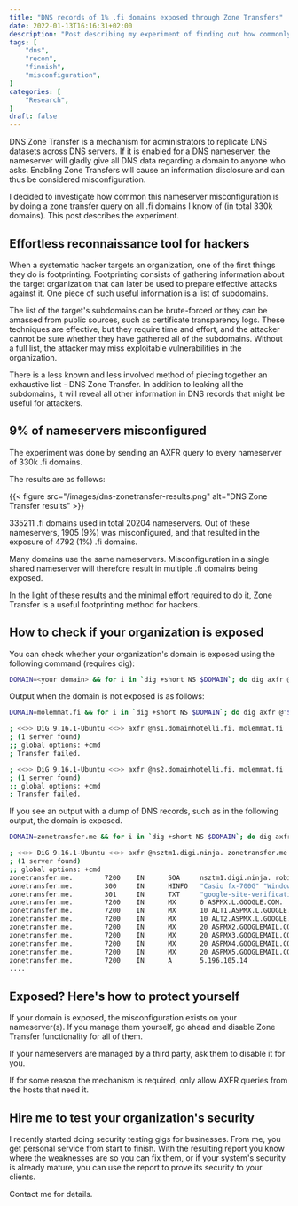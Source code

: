 ```yaml
---
title: "DNS records of 1% .fi domains exposed through Zone Transfers"
date: 2022-01-13T16:16:31+02:00
description: "Post describing my experiment of finding out how commonly nameservers are misconfigured to allow zone transfers"
tags: [
    "dns",
    "recon",
    "finnish",
    "misconfiguration",
]
categories: [
    "Research",
]
draft: false
---
```


DNS Zone Transfer is a mechanism for administrators to replicate DNS datasets across DNS servers. If it is enabled for a DNS nameserver, the nameserver will gladly give all DNS data regarding a domain to anyone who asks. Enabling Zone Transfers will cause an information disclosure and can thus be considered misconfiguration.

I decided to investigate how common this nameserver misconfiguration is by doing a zone transfer query on all .fi domains I know of (in total 330k domains). This post describes the experiment.

## Effortless reconnaissance tool for hackers

When a systematic hacker targets an organization, one of the first things they do is footprinting. Footprinting consists of gathering information about the target organization that can later be used to prepare effective attacks against it. One piece of such useful information is a list of subdomains.

The list of the target's subdomains can be brute-forced or they can be amassed from public sources, such as certificate transparency logs. These techniques are effective, but they require time and effort, and the attacker cannot be sure whether they have gathered all of the subdomains. Without a full list, the attacker may miss exploitable vulnerabilities in the organization. 

There is a less known and less involved method of piecing together an exhaustive list - DNS Zone Transfer. In addition to leaking all the subdomains, it will reveal all other information in DNS records that might be useful for attackers.

## 9% of nameservers misconfigured

The experiment was done by sending an AXFR query to every nameserver of 330k .fi domains.

The results are as follows:

{{< figure src="/images/dns-zonetransfer-results.png" alt="DNS Zone Transfer results" >}}

335211 .fi domains used in total 20204 nameservers. Out of these nameservers, 1905 (9%) was misconfigured, and that resulted in the exposure of 4792 (1%) .fi domains.

Many domains use the same nameservers. Misconfiguration in a single shared nameserver will therefore result in multiple .fi domains being exposed.

In the light of these results and the minimal effort required to do it, Zone Transfer is a useful footprinting method for hackers.

## How to check if your organization is exposed

You can check whether your organization's domain is exposed using the following command (requires dig):

```bash
DOMAIN=<your domain> && for i in `dig +short NS $DOMAIN`; do dig axfr @"$i" "$DOMAIN"; done
```

Output when the domain is not exposed is as follows:

```bash
DOMAIN=molemmat.fi && for i in `dig +short NS $DOMAIN`; do dig axfr @"$i" "$DOMAIN"; done

; <<>> DiG 9.16.1-Ubuntu <<>> axfr @ns1.domainhotelli.fi. molemmat.fi
; (1 server found)
;; global options: +cmd
; Transfer failed.

; <<>> DiG 9.16.1-Ubuntu <<>> axfr @ns2.domainhotelli.fi. molemmat.fi
; (1 server found)
;; global options: +cmd
; Transfer failed.

```

If you see an output with a dump of DNS records, such as in the following output, the domain is exposed.

```bash
DOMAIN=zonetransfer.me && for i in `dig +short NS $DOMAIN`; do dig axfr @"$i" "$DOMAIN"; done

; <<>> DiG 9.16.1-Ubuntu <<>> axfr @nsztm1.digi.ninja. zonetransfer.me
; (1 server found)
;; global options: +cmd
zonetransfer.me.        7200    IN      SOA     nsztm1.digi.ninja. robin.digi.ninja. 2019100801 172800 900 1209600 3600
zonetransfer.me.        300     IN      HINFO   "Casio fx-700G" "Windows XP"
zonetransfer.me.        301     IN      TXT     "google-site-verification=tyP28J7JAUHA9fw2sHXMgcCC0I6XBmmoVi04VlMewxA"
zonetransfer.me.        7200    IN      MX      0 ASPMX.L.GOOGLE.COM.
zonetransfer.me.        7200    IN      MX      10 ALT1.ASPMX.L.GOOGLE.COM.
zonetransfer.me.        7200    IN      MX      10 ALT2.ASPMX.L.GOOGLE.COM.
zonetransfer.me.        7200    IN      MX      20 ASPMX2.GOOGLEMAIL.COM.
zonetransfer.me.        7200    IN      MX      20 ASPMX3.GOOGLEMAIL.COM.
zonetransfer.me.        7200    IN      MX      20 ASPMX4.GOOGLEMAIL.COM.
zonetransfer.me.        7200    IN      MX      20 ASPMX5.GOOGLEMAIL.COM.
zonetransfer.me.        7200    IN      A       5.196.105.14
....

```

## Exposed? Here's how to protect yourself

If your domain is exposed, the misconfiguration exists on your nameserver(s). If you manage them yourself, go ahead and disable Zone Transfer functionality for all of them.

If your nameservers are managed by a third party, ask them to disable it for you.

If for some reason the mechanism is required, only allow AXFR queries from the hosts that need it.

## Hire me to test your organization's security

I recently started doing security testing gigs for businesses. From me, you get personal service from start to finish. With the resulting report you know where the weaknesses are so you can fix them, or if your system's security is already mature, you can use the report to prove its security to your clients.

Contact me for details.